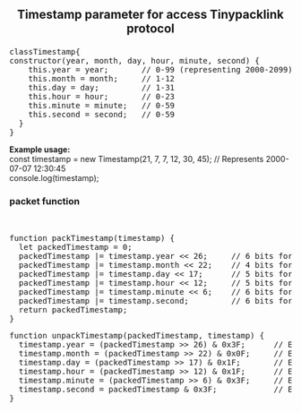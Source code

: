 
<strong><h2><p><center>Timestamp parameter for access Tinypacklink protocol</center></p></h2></strong>
<pre>classTimestamp{
constructor(year, month, day, hour, minute, second) {
    this.year = year;       // 0-99 (representing 2000-2099)
    this.month = month;     // 1-12
    this.day = day;         // 1-31
    this.hour = hour;       // 0-23
    this.minute = minute;   // 0-59
    this.second = second;   // 0-59
  }
}</pre>

**Example usage:**<br>
const timestamp = new Timestamp(21, 7, 7, 12, 30, 45); // Represents 2000-07-07 12:30:45<br>
console.log(timestamp);

<strong><h3>packet function</h3></strong></br>

<pre>function packTimestamp(timestamp) {
  let packedTimestamp = 0;
  packedTimestamp |= timestamp.year << 26;     // 6 bits for year
  packedTimestamp |= timestamp.month << 22;    // 4 bits for month
  packedTimestamp |= timestamp.day << 17;      // 5 bits for day
  packedTimestamp |= timestamp.hour << 12;     // 5 bits for hour
  packedTimestamp |= timestamp.minute << 6;    // 6 bits for minute
  packedTimestamp |= timestamp.second;         // 6 bits for second
  return packedTimestamp;
}</pre>


<pre>function unpackTimestamp(packedTimestamp, timestamp) {
  timestamp.year = (packedTimestamp >> 26) & 0x3F;      // Extract 6 bits for year
  timestamp.month = (packedTimestamp >> 22) & 0x0F;     // Extract 4 bits for month
  timestamp.day = (packedTimestamp >> 17) & 0x1F;       // Extract 5 bits for day
  timestamp.hour = (packedTimestamp >> 12) & 0x1F;      // Extract 5 bits for hour
  timestamp.minute = (packedTimestamp >> 6) & 0x3F;     // Extract 6 bits for minute
  timestamp.second = packedTimestamp & 0x3F;            // Extract 6 bits for second
}</pre>
